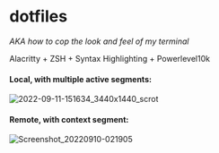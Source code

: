 # dotfiles
*AKA how to cop the look and feel of my terminal*

Alacritty + ZSH + Syntax Highlighting + Powerlevel10k

#### Local, with multiple active segments:

![2022-09-11-151634_3440x1440_scrot](https://user-images.githubusercontent.com/26313286/190872383-9c8b2ddc-0a22-4671-a55f-b743dbf06cd6.png)


#### Remote, with context segment:

![Screenshot_20220910-021905](https://user-images.githubusercontent.com/26313286/190872400-8e62613f-8425-47fe-b204-cfa33127acbe.png)
